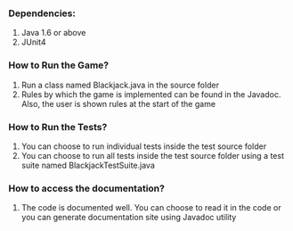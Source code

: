 ### Dependencies:

1. Java 1.6 or above
2. JUnit4

### How to Run the Game?

1. Run a class named Blackjack.java in the source folder
2. Rules by which the game is implemented can be found in the Javadoc. Also, the user is shown rules at the start of the game

### How to Run the Tests?

1. You can choose to run individual tests inside the test source folder
2. You can choose to run all tests inside the test source folder using a test suite named BlackjackTestSuite.java

### How to access the documentation?

1. The code is documented well. You can choose to read it in the code or you can generate documentation site using Javadoc utility
